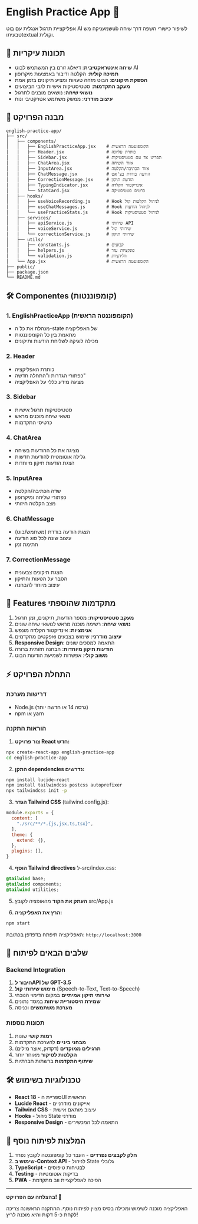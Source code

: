 # English Practice App 🎯

אפליקציית תרגול אנגלית עם בוט AI שמעניקה משub לשיפור כישורי השפה דרך שיחה טבעיתוtextual וקולית.

## 🚀 תכונות עיקריות

- **שיחה אינטראקטיבית**: דיאלוג זורם בין המשתמש לבוט AI
- **תמיכה קולית**: הקלטה ודיבור באמצעות מיקרופון
- **הספקת תיקונים**: הבוט מזהה טעויות ומציע תיקונים בזמן אמת
- **מעקב התקדמות**: סטטיסטיקות אישיות לגבי הביצועים
- **נושאי שיחה**: נושאים מובנים לתרגול
- **עיצוב מודרני**: ממשק משתמש אטרקטיבי ונוח

## 📁 מבנה הפרויקט

```
english-practice-app/
├── src/
│   ├── components/
│   │   ├── EnglishPracticeApp.jsx    # הקומפוננטה הראשית
│   │   ├── Header.jsx                # כותרת עליונה
│   │   ├── Sidebar.jsx               # תפריט צד עם סטטיסטיקות
│   │   ├── ChatArea.jsx              # אזור השיחה
│   │   ├── InputArea.jsx             # אזור הכתיבה/הקלטה
│   │   ├── ChatMessage.jsx           # הודעה בודדת בצ'אט
│   │   ├── CorrectionMessage.jsx     # הודעת תיקון
│   │   ├── TypingIndicator.jsx       # אינדיקטור הקלדה
│   │   └── StatCard.jsx              # כרטיס סטטיסטיקה
│   ├── hooks/
│   │   ├── useVoiceRecording.js      # Hook לניהול הקלטות קול
│   │   ├── useChatMessages.js        # Hook לניהול הודעות
│   │   └── usePracticeStats.js       # Hook לניהול סטטיסטיקות
│   ├── services/
│   │   ├── apiService.js             # שירותי API
│   │   ├── voiceService.js           # שירותי קול
│   │   └── correctionService.js      # שירותי תיקון
│   ├── utils/
│   │   ├── constants.js              # קבועים
│   │   ├── helpers.js                # פונקציות עזר
│   │   └── validation.js             # וולידציות
│   └── App.jsx                       # הקומפוננטה הראשית
├── public/
├── package.json
└── README.md
```

## 🛠 Componentes (קומפוננטות)

### 1. **EnglishPracticeApp** (הקומפוננטה הראשית)
- מנהלת את כל ה-state של האפליקציה
- מתאמת בין כל הקומפוננטות
- מכילה לוגיקה לשליחת הודעות ותיקונים

### 2. **Header**
- כותרת האפליקציה
- כפתורי הגדרות ו"התחלה חדשה"
- מציגה מידע כללי על האפליקציה

### 3. **Sidebar**
- סטטיסטיקות תרגול אישיות
- נושאי שיחה מוכנים מראש
- כרטיסי התקדמות

### 4. **ChatArea**
- מציגה את כל ההודעות בשיחה
- גלילה אוטומטית להודעות חדשות
- הצגת הודעות תיקון מיוחדות

### 5. **InputArea**
- שדה הכתיבה/הקלטה
- כפתורי שליחה ומיקרופון
- מצב הקלטה חיזותי

### 6. **ChatMessage**
- הצגת הודעה בודדת (משתמש/בוט)
- עיצוב שונה לכל סוג הודעה
- חתימת זמן

### 7. **CorrectionMessage**
- הצגת תיקונים צבעונית
- הסבר על הטעות והתיקון
- עיצוב מיוחד להבחנה

## 🎨 Features מתקדמות שהוספתי

1. **מעקב סטטיסטיקות**: מספר הודעות, תיקונים, זמן תרגול
2. **נושאי שיחה**: רשימה מוכנה מראש לנושאי שיחה שונים
3. **אנימציות**: אינדיקטור הקלדה מונפש
4. **עיצוב מודרני**: שימוש בצבעים ואפקטים מתקדמים
5. **Responsive Design**: התאמה למסכים שונים
6. **הודעות תיקון מיוחדות**: הבחנה חזותית ברורה
7. **משוב קולי**: אפשרות לשמיעת הודעות הבוט

## ⚡ התחלת הפרויקט

### דרישות מערכת
- Node.js (גרסה 14 או חדשה יותר)
- npm או yarn

### הוראות התקנה

1. **צור פרויקט React חדש:**
```bash
npx create-react-app english-practice-app
cd english-practice-app
```

2. **התקן dependencies נדרשים:**
```bash
npm install lucide-react
npm install tailwindcss postcss autoprefixer
npx tailwindcss init -p
```

3. **הגדר Tailwind CSS** (tailwind.config.js):
```javascript
module.exports = {
  content: [
    "./src/**/*.{js,jsx,ts,tsx}",
  ],
  theme: {
    extend: {},
  },
  plugins: [],
}
```

4. **הוסף Tailwind directives** ל-src/index.css:
```css
@tailwind base;
@tailwind components;
@tailwind utilities;
```

5. **העתק את הקוד** מהאופציה לקובץ src/App.js

6. **הרץ את האפליקציה:**
```bash
npm start
```

האפליקציה תיפתח בדפדפן בכתובת: `http://localhost:3000`

## 🔗 שלבים הבאים לפיתוח

### Backend Integration
1. **חיבור לAPI של GPT-3.5**
2. **מימוש שירותי קול** (Speech-to-Text, Text-to-Speech)
3. **שירותי תיקון אמיתיים** במקום הדימוי הנוכחי
4. **שמירת היסטוריית שיחות** במסד נתונים
5. **מערכת משתמשים** וכניסה

### תכונות נוספות
1. **רמות קושי** שונות
2. **מבחני ביניים** להערכת התקדמות
3. **תרגילים ממוקדים** (דקדוק, אוצר מילים)
4. **הקלטות לסיקור** מאוחר יותר
5. **שיתוף התקדמות** ברשתות חברתיות

## 🛠 טכנולוגיות בשימוש

- **React 18** - ספריית הUI הראשית
- **Lucide React** - אייקונים מודרניים
- **Tailwind CSS** - עיצוב מותאם אישית
- **Hooks** - ניהול State מודרני
- **Responsive Design** - התאמה לכל המכשירים

## 🎯 המלצות לפיתוח נוסף

1. **חלק לקבצים נפרדים** - העבר כל קומפוננטה לקובץ נפרד
2. **שימוש ב-Context API** - לניהול State גלובלי
3. **TypeScript** - לבטיחות טיפוסים
4. **Testing** - בדיקות אוטומטיות
5. **PWA** - הפיכה לאפליקציית ווב מתקדמת

---

**בהצלחה עם הפרויקט! 🎉**

האפליקציה מוכנה לשימוש ומכילה בסיס מצוין לפיתוח נוסף. ההתקנה הראשונה צריכה לקחת כ-5 דקות והיא מוכנה לריץ!
